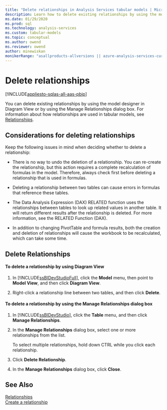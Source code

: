 ```yaml
---
title: "Delete relationships in Analysis Services tabular models | Microsoft Docs"
description: Learn how to delete existing relationships by using the model designer in Diagram View or by using the Manage Relationships dialog box.
ms.date: 01/29/2020
ms.prod: sql
ms.technology: analysis-services
ms.custom: tabular-models
ms.topic: conceptual
ms.author: owend
ms.reviewer: owend
author: minewiskan
monikerRange: "asallproducts-allversions || azure-analysis-services-current || power-bi-premium-current || >= sql-analysis-services-2016"
---
```

# Delete relationships

[!INCLUDE[appliesto-sqlas-all-aas-pbip](../includes/appliesto-sqlas-all-aas-pbip.md)]

  You can delete existing relationships by using the model designer in Diagram View or by using the Manage Relationships dialog box. For information about how relationships are used in tabular models, see [Relationships](../../analysis-services/tabular-models/relationships-ssas-tabular.md).  
  
## Considerations for deleting relationships  
 Keep the following issues in mind when deciding whether to delete a relationship:  
  
-   There is no way to undo the deletion of a relationship. You can re-create the relationship, but this action requires a complete recalculation of formulas in the model. Therefore, always check first before deleting a relationship that is used in formulas.  
  
-   Deleting a relationship between two tables can cause errors in formulas that reference these tables.  
  
-   The Data Analysis Expression (DAX) RELATED function uses the relationships between tables to look up related values in another table. It will return different results after the relationship is deleted. For more information, see the RELATED Function (DAX).  
  
-   In addition to changing PivotTable and formula results, both the creation and deletion of relationships will cause the workbook to be recalculated, which can take some time.  
  
## Delete Relationships  
  
#### To delete a relationship by using Diagram View  
  
1.  In [!INCLUDE[ssBIDevStudioFull](../includes/ssbidevstudiofull-md.md)], click the **Model** menu, then point to **Model View**, and then click **Diagram View**.  
  
2.  Right-click a relationship line between two tables, and then click **Delete**.  
  
#### To delete a relationship by using the Manage Relationships dialog box  
  
1.  In [!INCLUDE[ssBIDevStudio](../includes/ssbidevstudio-md.md)], click the **Table** menu, and then click **Manage Relationships**.  
  
2.  In the **Manage Relationships** dialog box, select one or more relationships from the list.  
  
     To select multiple relationships, hold down CTRL while you click each relationship.  
  
3.  Click **Delete Relationship**.  
  
4.  In the **Manage Relationships** dialog box, click **Close**.  
  
## See Also  
 [Relationships](../../analysis-services/tabular-models/relationships-ssas-tabular.md)   
 [Create a relationship](../../analysis-services/tabular-models/create-a-relationship-between-two-tables-ssas-tabular.md)  
  
  
